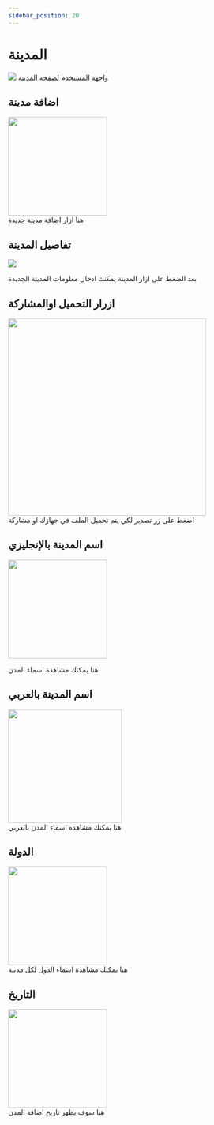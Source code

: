 ```yaml
---
sidebar_position: 20
---
```

# المدينة # 

<img src="../img/City/city1.png"/>
واجهة المستخدم لصفحة المدينة

## اضافة مدينة
<img src="../img/City/city4.png" width="200px"/> <br/>
هنا ازار اضافة مدينة جديدة

## تفاصيل المدينة
<img src="../img/City/city2.png"/><br/>

بعد الضغط على ازار المدينة يمكنك ادخال معلومات المدينة الجديدة

## ازرار التحميل اوالمشاركة
<img src="../img/City/city3.png" width="400px"/><br/>
 اضغط  على زر تصدير لكي يتم تحميل الملف في جهازك او مشاركة

##  اسم المدينة بالإنجليزي
<img src="../img/City/city5.png" width="200px"/><br/>

هنا يمكنك مشاهدة اسماء المدن

## اسم المدينة بالعربي
<img src="../img/City/city6.png" width="230px"/><br/>
هنا يمكنك مشاهدة اسماء المدن بالعربي

## الدولة
<img src="../img/City/city7.png" width="200px"/><br/>
هنا يمكنك مشاهدة اسماء الدول لكل مدينة

## التاريخ
<img src="../img/City/city8.png" width="200px"/><br/>
هنا سوف يظهر تاريخ اضافة المدن